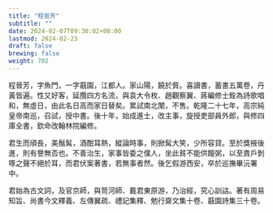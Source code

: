 ```yaml
---
title: "程晉芳"
subtitle: ""
date: 2024-02-07T09:30:02+08:00
lastmod: 2024-02-23
draft: false
brewing: false
weight: 702
---
```



程晉芳，字魚門，一字蕺園，江都人。家山陽，饒於貲。喜讀書，蓄書五萬卷，丹黃皆遍。性又好客，延攬四方名流，與袁大令枚、趙觀察翼、蔣編修士銓為詩歌唱和，無虛日，由此名日高而家日替矣。累試南北闈，不售。乾隆二十七年，高宗純皇帝南巡，召試，授中書。後十年，始成進士，改主事，旋授吏部員外郎，與修四庫全書，欽命改翰林院編修。

君生而頎長，美鬚髯，酒酣耳熱，縱論時事，則掀髯大笑，少所容貸。至於獎掖後進，則有譽無否也。不善治生，家事皆委之僕人，坐此貧不能供饘粥，以至責戶剝啄之聲不絕於耳，而君伏案著書，若無事者然。後乞假游西安，卒於巡撫畢沅署中。

君始為古文詞，及官京師，與笥河師、戴君東原游，乃治經，究心訓詁。著有周易知旨、尚書今文釋義、左傳翼疏、禮記集釋、勉行齋文集十卷、蕺園詩集三十卷。